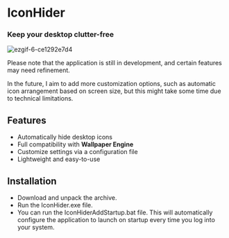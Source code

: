 # IconHider

### Keep your desktop clutter-free

![ezgif-6-ce1292e7d4](https://github.com/user-attachments/assets/d6cb8752-dd54-4b4f-bdaf-9bf44da77f23)

Please note that the application is still in development, and certain features may need refinement.

In the future, I aim to add more customization options, such as automatic icon arrangement based on screen size, but this might take some time due to technical limitations.

## Features
- Automatically hide desktop icons
- Full compatibility with **Wallpaper Engine**
- Customize settings via a configuration file
- Lightweight and easy-to-use

## Installation
- Download and unpack the archive.
- Run the IconHider.exe file.
- You can run the IconHiderAddStartup.bat file. This will automatically configure the application to launch on startup every time you log into your system.
